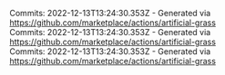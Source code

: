 Commits: 2022-12-13T13:24:30.353Z - Generated via https://github.com/marketplace/actions/artificial-grass
<br>
Commits: 2022-12-13T13:24:30.353Z - Generated via https://github.com/marketplace/actions/artificial-grass
<br>
Commits: 2022-12-13T13:24:30.353Z - Generated via https://github.com/marketplace/actions/artificial-grass
<br>
